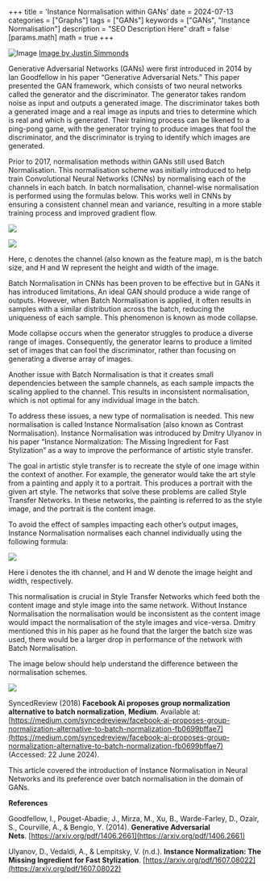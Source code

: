 +++
title = 'Instance Normalisation within GANs'
date = 2024-07-13
categories = ["Graphs"]
tags = ["GANs"]
keywords = ["GANs", "Instance Normalisation"]
description = "SEO Description Here"
draft = false
[params.math]
  math = true
+++

![Image](images/justin-simmonds-oGKncrpXn70-unsplash.jpg)
[Image by Justin Simmonds](https://unsplash.com/@justsimms?utm_source=ghost&utm_medium=referral&utm_campaign=api-credit)

Generative Adversarial Networks (GANs) were first introduced in 2014 by Ian Goodfellow in his paper “Generative Adversarial Nets.” This paper presented the GAN framework, which consists of two neural networks called the generator and the discriminator. The generator takes random noise as input and outputs a generated image. The discriminator takes both a generated image and a real image as inputs and tries to determine which is real and which is generated. Their training process can be likened to a ping-pong game, with the generator trying to produce images that fool the discriminator, and the discriminator is trying to identify which images are generated.

Prior to 2017, normalisation methods within GANs still used Batch Normalisation. This normalisation scheme was initially introduced to help train Convolutional Neural Networks (CNNs) by normalising each of the channels in each batch. In batch normalisation, channel-wise normalisation is performed using the formulas below. This works well in CNNs by ensuring a consistent channel mean and variance, resulting in a more stable training process and improved gradient flow.

![](https://cdn-images-1.medium.com/max/1600/1*f1CFQ-9T318wsmkrgUaApg.png)

![](https://cdn-images-1.medium.com/max/1600/1*q_80D4RkXdShyrbt4-Ly6A.png)

Here, c denotes the channel (also known as the feature map), m is the batch size, and H and W represent the height and width of the image.

Batch Normalisation in CNNs has been proven to be effective but in GANs it has introduced limitations. An ideal GAN should produce a wide range of outputs. However, when Batch Normalisation is applied, it often results in samples with a similar distribution across the batch, reducing the uniqueness of each sample. This phenomenon is known as mode collapse.

Mode collapse occurs when the generator struggles to produce a diverse range of images. Consequently, the generator learns to produce a limited set of images that can fool the discriminator, rather than focusing on generating a diverse array of images.

Another issue with Batch Normalisation is that it creates small dependencies between the sample channels, as each sample impacts the scaling applied to the channel. This results in inconsistent normalisation, which is not optimal for any individual image in the batch.

To address these issues, a new type of normalisation is needed. This new normalisation is called Instance Normalisation (also known as Contrast Normalisation). Instance Normalisation was introduced by Dmitry Ulyanov in his paper “Instance Normalization: The Missing Ingredient for Fast Stylization” as a way to improve the performance of artistic style transfer.

The goal in artistic style transfer is to recreate the style of one image within the context of another. For example, the generator would take the art style from a painting and apply it to a portrait. This produces a portrait with the given art style. The networks that solve these problems are called Style Transfer Networks. In these networks, the painting is referred to as the style image, and the portrait is the content image.

To avoid the effect of samples impacting each other’s output images, Instance Normalisation normalises each channel individually using the following formula:

![](https://cdn-images-1.medium.com/max/1600/1*JOxF7XuPaTUTUmF-C0AXQw.png)

Here i denotes the ith channel, and H and W denote the image height and width, respectively.

This normalisation is crucial in Style Transfer Networks which feed both the content image and style image into the same network. Without Instance Normalisation the normalisation would be inconsistent as the content image would impact the normalisation of the style images and vice-versa. Dmitry mentioned this in his paper as he found that the larger the batch size was used, there would be a larger drop in performance of the network with Batch Normalisation.

The image below should help understand the difference between the normalisation schemes.

![](https://cdn-images-1.medium.com/max/1600/0*hl0nFNpdgxMeaKJ3.png)

SyncedReview (2018) __Facebook Ai proposes group normalization alternative to batch normalization__, __Medium__. Available at: [https://medium.com/syncedreview/facebook-ai-proposes-group-normalization-alternative-to-batch-normalization-fb0699bffae7](https://medium.com/syncedreview/facebook-ai-proposes-group-normalization-alternative-to-batch-normalization-fb0699bffae7) (Accessed: 22 June 2024).

This article covered the introduction of Instance Normalisation in Neural Networks and its preference over batch normalisation in the domain of GANs.

****References****

Goodfellow, I., Pouget-Abadie, J., Mirza, M., Xu, B., Warde-Farley, D., Ozair, S., Courville, A., & Bengio, Y. (2014). __Generative Adversarial Nets__. [https://arxiv.org/pdf/1406.2661](https://arxiv.org/pdf/1406.2661)

Ulyanov, D., Vedaldi, A., & Lempitsky, V. (n.d.). __Instance Normalization: The Missing Ingredient for Fast Stylization__. [https://arxiv.org/pdf/1607.08022](https://arxiv.org/pdf/1607.08022)

‌